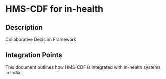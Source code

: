# HMS-CDF for in-health

## Description

Collaborative Decision Framework

## Integration Points

This document outlines how HMS-CDF is integrated with in-health systems in India.
